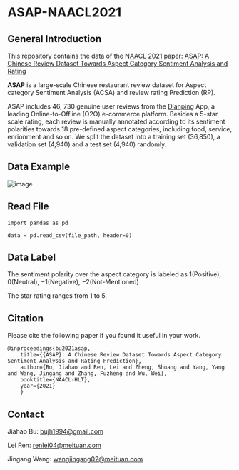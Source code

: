 # ASAP-NAACL2021


## General Introduction

This repository contains the data of the [NAACL 2021](https://2021.naacl.org/)  paper: [ASAP: A Chinese Review Dataset Towards Aspect Category Sentiment Analysis and Rating](https://arxiv.org/abs/2103.06605)

**ASAP** is a large-scale Chinese restaurant review dataset for Aspect category Sentiment Analysis (ACSA) and review rating Prediction (RP).

ASAP includes 46, 730 genuine user reviews from the [Dianping](https://www.dianping.com/) App, a leading Online-to-Offline (O2O) e-commerce platform. Besides a 5-star scale rating, each review is manually annotated according to its sentiment polarities towards 18 pre-defined aspect categories, including food, service, enrionment and so on. We split the dataset into a training set (36,850), a validation set (4,940) and a test set (4,940) randomly.  

## Data Example

![image](https://github.com/Meituan-Dianping/asap/blob/master/example_review.png)

## Read File

  ```
  import pandas as pd
  
  data = pd.read_csv(file_path, header=0)
  ```
## Data Label

The sentiment polarity over the aspect category is labeled as 1(Positive), 0(Neutral), −1(Negative), −2(Not-Mentioned)

The star rating ranges from 1 to 5.

## Citation

Please cite the following paper if you found it useful in your work.

```
@inproceedings{bu2021asap,
    title={{ASAP}: A Chinese Review Dataset Towards Aspect Category Sentiment Analysis and Rating Prediction},
    author={Bu, Jiahao and Ren, Lei and Zheng, Shuang and Yang, Yang and Wang, Jingang and Zhang, Fuzheng and Wu, Wei},
    booktitle={NAACL-HLT},
    year={2021}
    } 
```

## Contact

Jiahao Bu: bujh1994@gmail.com

Lei Ren: renlei04@meituan.com

Jingang Wang: wangjingang02@meituan.com

